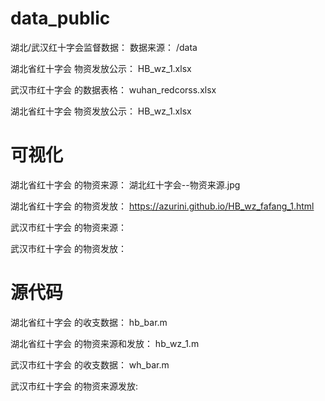 # data_public
湖北/武汉红十字会监督数据：
数据来源：  /data

湖北省红十字会 物资发放公示： HB_wz_1.xlsx 

武汉市红十字会 的数据表格： wuhan_redcorss.xlsx

湖北省红十字会 物资发放公示： HB_wz_1.xlsx

# 可视化
湖北省红十字会 的物资来源： 湖北红十字会--物资来源.jpg

湖北省红十字会 的物资发放： https://azurini.github.io/HB_wz_fafang_1.html

武汉市红十字会 的物资来源： 

武汉市红十字会 的物资发放： 

# 源代码
湖北省红十字会 的收支数据： hb_bar.m

湖北省红十字会 的物资来源和发放： hb_wz_1.m

武汉市红十字会 的收支数据： wh_bar.m

武汉市红十字会 的物资来源发放:


